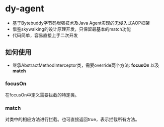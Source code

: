 # dy-agent
+ 基于Bytebuddy字节码增强技术及Java Agent实现的无侵入式AOP框架
+ 借鉴skywalking的设计原理开发，只保留最基本的match功能
+ 代码简单，容易直接上手二次开发
## 如何使用
+ 继承AbstractMethodInterceptor类，需要override两个方法: **focusOn** 以及 **match**
### focusOn
在focusOn中定义需要拦截的特定类。
### match
对类中的相应方法进行拦截。也可直接返回true，表示拦截所有方法。
